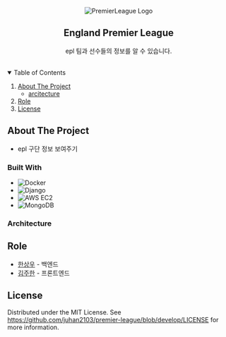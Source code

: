 
<!-- PROJECT LOGO -->
   <p align="center"><img alt="PremierLeague Logo" src="https://cdn.freelogovectors.net/wp-content/uploads/2012/08/epl-premier-league-logo-500x211.png"></p>
  <h2 align="center">England Premier League</h2>
  <p align="center">
    epl 팀과 선수들의 정보를 알 수 있습니다.
  <br />
    <br />


  </p>
</p>

<!-- TABLE OF CONTENTS -->
<details open="open">
  <summary>Table of Contents</summary> 
  <ol>
    <li>
      <a href="#about-the-project">About The Project</a>
      <ul>
        <li><a href="#built-with">arcitecture</a></li>
      </ul>
    </li>
    <li><a href="#role">Role</a></li>
    <li><a href="#license">License</a></li>
  </ol>
</details>

<!-- ABOUT THE PROJECT -->
## About The Project
- epl 구단 정보 보여주기



### Built With

* ![Docker](https://img.shields.io/badge/-Docker-000000?style=flat&logo=docker)
* ![Django](https://img.shields.io/badge/-Fastapi-000000?style=flat&logo=Fastapi)
* ![AWS EC2](https://img.shields.io/badge/-EC2-000000?style=flat&logo=amazon-aws)
* ![MongoDB](https://img.shields.io/badge/-MongoDB-000000?style=flat&logo=mongodb)


### Architecture
  

## Role

* [한상우](https://github.com/sktkddn777) - 백엔드
* [김주한](https://github.com/juhan2103) - 프론트엔드

<!-- LICENSE -->
## License

Distributed under the MIT License. See https://github.com/juhan2103/premier-league/blob/develop/LICENSE for more information.